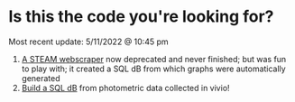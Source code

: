 # Is this the code you're looking for?
Most recent update: 5/11/2022 @ 10:45 pm

1. [A STEAM webscraper](https://github.com/drcwadaniels/steamraces) now deprecated and never finished; but was fun to play with; it created a SQL dB from which graphs were automatically generated 
2. [Build a SQL dB](https://github.com/drcwadaniels/TDTPhotometrySQLdbBuilder) from photometric data collected in vivio!

